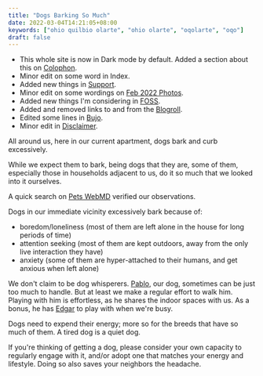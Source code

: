 ```yaml
---
title: "Dogs Barking So Much"
date: 2022-03-04T14:21:05+08:00
keywords: ["ohio quilbio olarte", "ohio olarte", "oqolarte", "oqo"]
draft: false
---
```

- This whole site is now in Dark mode by default.
Added a section about this on [Colophon](/site).
- Minor edit on some word in Index.
- Added new things in [Support](/support).
- Minor edit on some wordings on [Feb 2022 Photos](/feb2022-photos).
- Added new things I'm considering in [FOSS](/foss).
- Added and removed links to and from the [Blogroll](/blogroll).
- Edited some lines in [Bujo](/bujo).
- Minor edit in [Disclaimer](/disclaimer).

All around us,
here in our current apartment,
dogs bark and curb excessively.

While we expect them to bark,
being dogs that they are,
some of them,
especially those in households adjacent to us,
do it so much that we looked into it ourselves.

A quick search on [Pets WebMD](https://pets.webmd.com/dogs/guide/understanding-why-dogs-bark) verified our observations.

Dogs in our immediate vicinity excessively bark because of:
- boredom/loneliness
(most of them are left alone in the house for long periods of time)
- attention seeking (most of them are kept outdoors,
away from the only live interaction they have)
- anxiety (some of them are hyper-attached to their humans,
and get anxious when left alone)

We don't claim to be dog whisperers.
[Pablo](/feb2022-photos/#day-17), our dog,
sometimes can be just too much to handle.
But at least we make a regular effort to walk him.
Playing with him is effortless,
as he shares the indoor spaces with us.
As a bonus,
he has [Edgar](/feb2022-photos/#day-3) to play with when we're busy.

Dogs need to expend their energy;
more so for the breeds that have so much of them.
A tired dog is a quiet dog.

If you're thinking of getting a dog,
please consider your own capacity to regularly engage with it,
and/or adopt one that matches your energy and lifestyle.
Doing so also saves your neighbors the headache.
